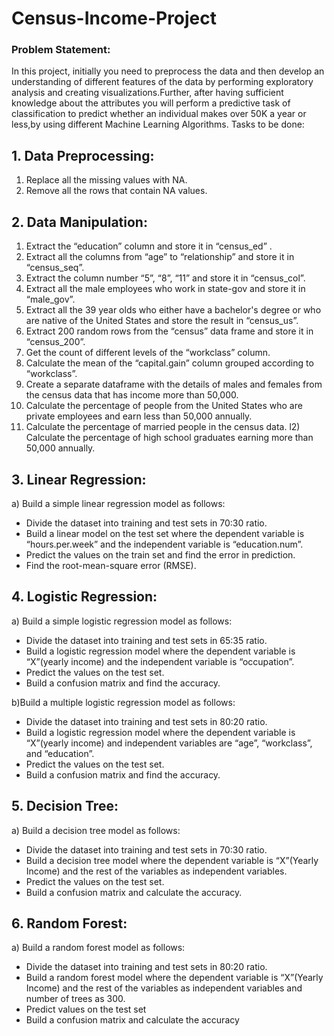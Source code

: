 # Census-Income-Project

### Problem Statement:
In this project, initially you need to preprocess the data and then develop an understanding of different features of the data by performing exploratory analysis and creating visualizations.Further, after having sufficient knowledge about the attributes you will perform a predictive task of classification to predict whether an individual makes over 50K a year or less,by using different Machine Learning Algorithms. 
 Tasks to be done:
 ## 1. Data Preprocessing:
1)	Replace all the missing values with NA.
2)	Remove all the rows that contain NA values. 
## 2. Data Manipulation:  
1) 	Extract the “education” column and store it in “census_ed” .
2) Extract all the columns from “age” to “relationship” and store it in “census_seq”.
3) Extract the column number “5”, “8”, “11” and store it in “census_col”.
4)	Extract all the male employees who work in state-gov and store it in “male_gov”.
5)	Extract all the 39 year olds who either have a bachelor's degree or who are native of the United States and store the result in “census_us”.
6)	Extract 200 random rows from the “census” data frame and store it in “census_200”.
7)	Get the count of different levels of the “workclass” column.
8)	Calculate the mean of the “capital.gain” column grouped according to “workclass”.
9)	Create a separate dataframe with the details of males and females from the census data that has income more than 50,000. 
10)	Calculate the percentage of people from the United States who are private employees and earn less than 50,000 annually. 
11)	Calculate the percentage of married people in the census data.
l2)	Calculate the percentage of high school graduates earning more than 50,000 annually. 
 
## 3. Linear Regression:
a) Build a simple linear regression model as follows:
- Divide the dataset into training and test sets in 70:30 ratio.
- Build a linear model on the test set where the dependent variable is “hours.per.week” and the independent variable is “education.num”.
- Predict the values on the train set and find the error in prediction. 
- Find the root-mean-square error (RMSE).

## 4. Logistic Regression:
a) Build a simple logistic regression model as follows:
- Divide the dataset into training and test sets in 65:35 ratio.
- Build a logistic regression model where the dependent variable is “X”(yearly income) and the independent variable is “occupation”.
- Predict the values on the test set.
- Build a confusion matrix and find the accuracy.

b)Build a multiple logistic regression model as follows:
- Divide the dataset into training and test sets in 80:20 ratio.
- Build a logistic regression model where the dependent variable is “X”(yearly income) and independent variables are “age”, “workclass”, and “education”.
- Predict the values on the test set.
- Build a confusion matrix and find the accuracy.

## 5. Decision Tree:
a) Build a decision tree model as follows:
- Divide the dataset into training and test sets in 70:30 ratio.
- Build a decision tree model where the dependent variable is “X”(Yearly Income) and the rest of the variables as independent variables.
- Predict the values on the test set.
- Build a confusion matrix and calculate the accuracy.
 
## 6. Random Forest:
a) Build a random forest model as follows:
- Divide the dataset into training and test sets in 80:20 ratio.
- Build a random forest model where the dependent variable is “X”(Yearly Income) and the rest of the variables as independent variables and number of trees as 300.
- Predict values on the test set
- Build a confusion matrix and calculate the accuracy
